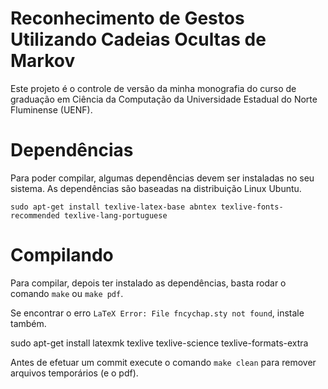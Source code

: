 # Reconhecimento de Gestos Utilizando Cadeias Ocultas de Markov 

Este projeto é o controle de versão da minha monografia do curso de graduação em
Ciência da Computação da Universidade Estadual do Norte Fluminense (UENF).

# Dependências

Para poder compilar, algumas dependências devem ser instaladas no seu sistema.
As dependências são baseadas na distribuição Linux Ubuntu.

    sudo apt-get install texlive-latex-base abntex texlive-fonts-recommended texlive-lang-portuguese

# Compilando

Para compilar, depois ter instalado as dependências, basta rodar o comando
`make` ou `make pdf`.

Se encontrar o erro `LaTeX Error: File fncychap.sty not found`, instale também.

  sudo apt-get install latexmk texlive texlive-science texlive-formats-extra

Antes de efetuar um commit execute o comando `make clean` para remover arquivos temporários (e o pdf).

